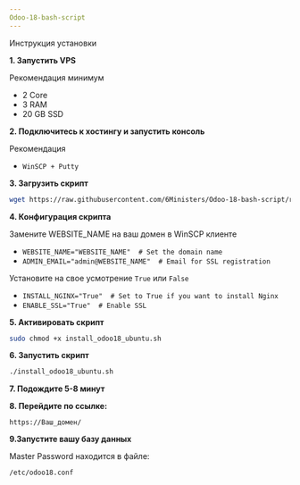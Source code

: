 ```yaml
---
Odoo-18-bash-script
---
```


Инструкция установки

**1. Запустить VPS**

Рекомендация минимум
* 2 Core
* 3 RAM
* 20 GB SSD

**2. Подключитесь к хостингу и запустить консоль**

Рекомендация
* `WinSCP + Putty`

**3. Загрузить скрипт**
``` bash
wget https://raw.githubusercontent.com/6Ministers/Odoo-18-bash-script/refs/heads/master/install_odoo18_ubuntu.sh
```

**4. Конфигурация скрипта**

Замените WEBSITE_NAME на ваш домен в WinSCP клиенте

* `WEBSITE_NAME="WEBSITE_NAME"  # Set the domain name`
* `ADMIN_EMAIL="admin@WEBSITE_NAME"  # Email for SSL registration`

Установите на свое усмотрение `True` или `False`
* `INSTALL_NGINX="True"  # Set to True if you want to install Nginx`
* `ENABLE_SSL="True"  # Enable SSL`

**5. Активировать скрипт**
``` bash
sudo chmod +x install_odoo18_ubuntu.sh
```

**6. Запустить скрипт**
``` bash
./install_odoo18_ubuntu.sh
```

**7. Подождите 5-8 минут**

**8. Перейдите по ссылке:**

`https://Ваш_домен/`

**9.Запустите вашу базу данных**

Master Password находится в файле:

`​/etc/odoo18.conf`